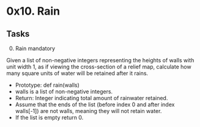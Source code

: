# 0x10. Rain

## Tasks

0. Rain
   mandatory

Given a list of non-negative integers representing the heights of walls with unit width 1, as if viewing the cross-section of a relief map, calculate how many square units of water will be retained after it rains.

- Prototype: def rain(walls)
- walls is a list of non-negative integers.
- Return: Integer indicating total amount of rainwater retained.
- Assume that the ends of the list (before index 0 and after index walls[-1]) are not walls, meaning they will not retain water.
- If the list is empty return 0.
